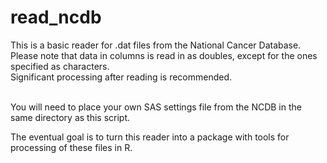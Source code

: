 # read_ncdb
This is a basic reader for .dat files from the National Cancer Database. <br />
Please note that data in columns is read in as doubles, except for the ones specified as characters. <br />
Significant processing after reading is recommended. <br />
<br /><p>
You will need to place your own SAS settings file from the NCDB in the same directory as this script. </p>
<p>
The eventual goal is to turn this reader into a package with tools for processing of these files in R. </p>
